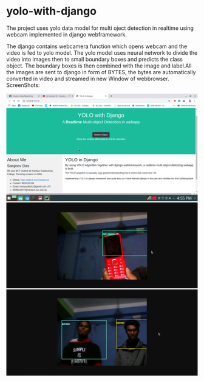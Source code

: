 # yolo-with-django
The project uses yolo data model for multi oject detection in realtime using webcam implemented in django webframework.

  The django contains webcamera function which opens webcam and the video is fed to yolo model. The yolo model uses neural network to divide the video into images then to small boundary boxes and predicts the class object. The boundary boxes is then combined with the image and label.All the images are sent to django in form of BYTES, the bytes are automatically converted in video and streamed in new Window of webbrowser.
  ScreenShots:

![GitHub Logo](/screenshots/yolohome.png)
![GitHub Logo](/screenshots/cell1.png)
![GitHub Logo](/screenshots/persons.png)

